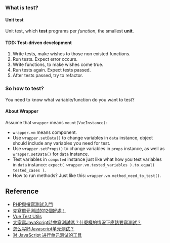 ### What is test?

#### Unit test
Unit test, which **test** programs per *function*, the smallest **unit**.

#### TDD: Test-driven development
1. Write tests, make wishes to those non existed functions.
2. Run tests. Expect error occurs.
3. Write functions, to make wishes come true.
4. Run tests again. Expect tests passed.
5. After tests passed, try to refactor.

### So how to test?
You need to know what variable/function do you want to test?

#### About Wrapper
Assume that `wrapper` means `mount(VueInstance)`:
* `wrapper.vm` means component.
* Use `wrapper.setData()` to change variables in `data` instance, object should include any variables you need for test.
* Use `wrapper.setProps()` to change variables in `props` instance, as well as `wrapper.setData()` for `data` instance.
* Test variables in `computed` instance just like what how you test variables in `data` instance: `expect( wrapper.vm.tested_variables ).to.equal( tested_cases )`.
* How to run methods? Just like this: `wrapper.vm.method_need_to_test()`.

## Reference
* [PHP與撰寫測試入門](http://blog.turn.tw/?p=2741)
* [先寫單元測試的12個好處！](http://blog.turn.tw/?p=2821)
* [Vue Test Utils](https://vue-test-utils.vuejs.org)
* [大家寫JavaScript時會寫測試嗎？什麼樣的情況下應該要寫測試？](https://ithelp.ithome.com.tw/questions/10095443)
* [怎么写好Javascript单元测试？](https://segmentfault.com/q/1010000000302939)
* [对 JavaScript 进行单元测试的工具](https://www.ibm.com/developerworks/cn/web/wa-tools/)